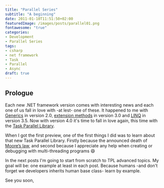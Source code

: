 ```yaml
---
title: "Parallel Series"
subtitle: "A beginning"
date: 2011-01-10T11:51:50+02:00
featuredImage: /images/posts/parallel01.png
fontawesome: "true"
categories: 
- Development
- Parallel Series
tags:
- csharp
- net framework
- Task
- Parallel
- Async
draft: true
---
```


## Prologue

Each new .NET framework version comes with interesting news and each one of us fall in love with -at lest- one of these. It happened to me with [Generics](http://msdn.microsoft.com/en-us/library/ms172192.aspx) in version 2.0, [extension methods](http://msdn.microsoft.com/en-us/library/bb383977.aspx) in version 3.0 and [LINQ](http://msdn.microsoft.com/en-us/library/bb308959.aspx) in version 3.5. Now with version 4.0 it's time to fall in love again, this time with the [Task Parallel Library](http://msdn.microsoft.com/en-us/library/bb308959.aspx).

When I got the first preview, one of the first things I did was to learn about that new Task Parallel Library. Firstly because the announced death of [Moore’s law](https://en.wikipedia.org/wiki/Moore%27s_law), and second because I appreciate any help when creating or debugging with multi-threading programs :smile:

In the next posts I'm going to start from scratch to TPL advanced topics. My goal will be: one example at least in each post. Because humans -and don't forget we developers inherits human base class- learn by example.

See you soon,